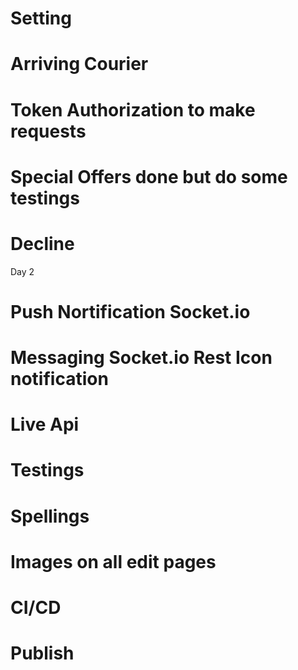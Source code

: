 # Setting

# Arriving Courier

# Token Authorization to make requests

# Special Offers done but do some testings

# Decline

Day 2

# Push Nortification Socket.io

# Messaging Socket.io Rest Icon notification

# Live Api

# Testings

# Spellings

# Images on all edit pages

# CI/CD

# Publish
